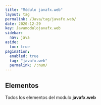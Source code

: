 ```yaml
---
title: "Módulo javafx.web"
layout: tag
permalink: /Java/tag/javafx.web/
date: 2020-12-29
key: Javamodulojavafx.web
sidebar: 
  nav: java
aside: 
  toc: true
pagination: 
  enabled: true
  tag: "javafx.web"
  permalink: /:num/
---
```


<h2>Elementos</h2>
Todos los elementos del modulo <strong>javafx.web</strong>

